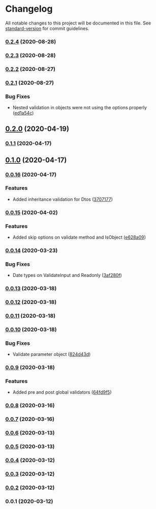 # Changelog

All notable changes to this project will be documented in this file. See [standard-version](https://github.com/conventional-changelog/standard-version) for commit guidelines.

### [0.2.4](https://github.com/rhangai/node-class-validator/compare/v0.2.3...v0.2.4) (2020-08-28)

### [0.2.3](https://github.com/rhangai/node-class-validator/compare/v0.2.2...v0.2.3) (2020-08-28)

### [0.2.2](https://github.com/rhangai/node-class-validator/compare/v0.2.1...v0.2.2) (2020-08-27)

### [0.2.1](https://github.com/rhangai/node-class-validator/compare/v0.2.0...v0.2.1) (2020-08-27)


### Bug Fixes

* Nested validation in objects were not using the options properly ([ed1a54c](https://github.com/rhangai/node-class-validator/commit/ed1a54cf4e30cbf2ea20bfed57ca9c7376c5ae28))

## [0.2.0](https://github.com/rhangai/node-class-validator/compare/v0.1.1...v0.2.0) (2020-04-19)

### [0.1.1](https://github.com/rhangai/node-class-validator/compare/v0.1.0...v0.1.1) (2020-04-17)

## [0.1.0](https://github.com/rhangai/node-class-validator/compare/v0.0.16...v0.1.0) (2020-04-17)

### [0.0.16](https://github.com/rhangai/node-class-validator/compare/v0.0.15...v0.0.16) (2020-04-17)


### Features

* Added inheritance validation for Dtos ([3707177](https://github.com/rhangai/node-class-validator/commit/37071779b4a5bceb38b920ad7dab0044cfcc1df3))

### [0.0.15](https://github.com/rhangai/node-class-validator/compare/v0.0.14...v0.0.15) (2020-04-02)


### Features

* Added skip options on validate method and IsObject ([e628a09](https://github.com/rhangai/node-class-validator/commit/e628a091969cbaf9d149ec42c5428fce340d3f1c))

### [0.0.14](https://github.com/rhangai/node-class-validator/compare/v0.0.13...v0.0.14) (2020-03-23)


### Bug Fixes

* Date types on ValidateInput and Readonly ([3af280f](https://github.com/rhangai/node-class-validator/commit/3af280fde54c75a2bdea52cc901d5c7a47aedced))

### [0.0.13](https://github.com/rhangai/node-class-validator/compare/v0.0.12...v0.0.13) (2020-03-18)

### [0.0.12](https://github.com/rhangai/node-class-validator/compare/v0.0.11...v0.0.12) (2020-03-18)

### [0.0.11](https://github.com/rhangai/node-class-validator/compare/v0.0.10...v0.0.11) (2020-03-18)

### [0.0.10](https://github.com/rhangai/node-class-validator/compare/v0.0.9...v0.0.10) (2020-03-18)


### Bug Fixes

* Validate parameter object ([824d43d](https://github.com/rhangai/node-class-validator/commit/824d43dabca907ecb65b7b35486ffaa01af904aa))

### [0.0.9](https://github.com/rhangai/node-class-validator/compare/v0.0.8...v0.0.9) (2020-03-18)


### Features

* Added pre and post global validators ([64fd9f5](https://github.com/rhangai/node-class-validator/commit/64fd9f51b0328ac9124ee636f38808a94a150ee2))

### [0.0.8](https://github.com/rhangai/node-class-validator/compare/v0.0.7...v0.0.8) (2020-03-16)

### [0.0.7](https://github.com/rhangai/node-class-validator/compare/v0.0.6...v0.0.7) (2020-03-16)

### [0.0.6](https://github.com/rhangai/node-class-validator/compare/v0.0.5...v0.0.6) (2020-03-13)

### [0.0.5](https://github.com/rhangai/node-class-validator/compare/v0.0.4...v0.0.5) (2020-03-13)

### [0.0.4](https://github.com/rhangai/js-class-validator/compare/v0.0.3...v0.0.4) (2020-03-12)

### [0.0.3](https://github.com/rhangai/js-class-validator/compare/v0.0.2...v0.0.3) (2020-03-12)

### [0.0.2](https://github.com/rhangai/js-class-validator/compare/v0.0.1...v0.0.2) (2020-03-12)

### 0.0.1 (2020-03-12)
